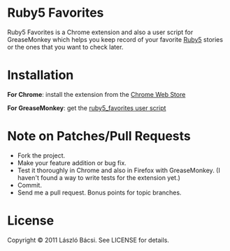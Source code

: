 # Ruby5 Favorites

Ruby5 Favorites is a Chrome extension and also a user script for
GreaseMonkey which helps you keep record of your favorite [Ruby5][1]
stories or the ones that you want to check later.

[1]: http://ruby5.envylabs.com/

# Installation

**For Chrome**: install the extension from the [Chrome Web Store][2]

**For GreaseMonkey**: get the [ruby5_favorites user script][3]

[2]: https://chrome.google.com/webstore/detail/hngdelbiblkmeaboheicdcflhmblcljn
[3]: https://github.com/lackac/ruby5_favorites/raw/master/ext/ruby5_favorites.user.js

# Note on Patches/Pull Requests

* Fork the project.
* Make your feature addition or bug fix.
* Test it thoroughly in Chrome and also in Firefox with GreaseMonkey.
  (I haven't found a way to write tests for the extension yet.)
* Commit.
* Send me a pull request. Bonus points for topic branches.

# License

Copyright © 2011 László Bácsi. See LICENSE for details.

